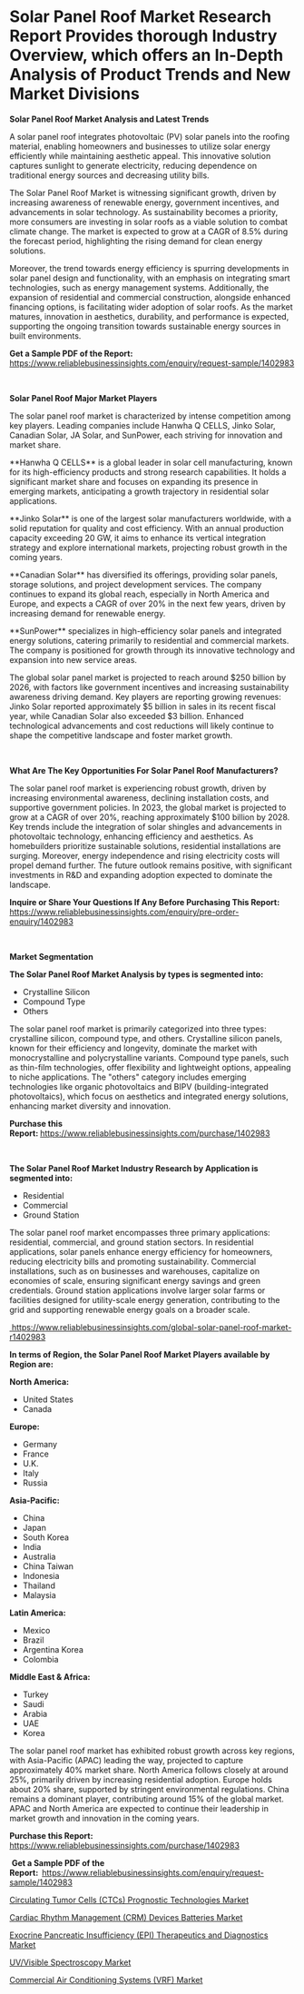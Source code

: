 <p><h1>Solar Panel Roof Market Research Report Provides thorough Industry Overview, which offers an In-Depth Analysis of Product Trends and New Market Divisions</h1></p><p><strong>Solar Panel Roof Market Analysis and Latest Trends</strong></p>
<p><p>A solar panel roof integrates photovoltaic (PV) solar panels into the roofing material, enabling homeowners and businesses to utilize solar energy efficiently while maintaining aesthetic appeal. This innovative solution captures sunlight to generate electricity, reducing dependence on traditional energy sources and decreasing utility bills. </p><p>The Solar Panel Roof Market is witnessing significant growth, driven by increasing awareness of renewable energy, government incentives, and advancements in solar technology. As sustainability becomes a priority, more consumers are investing in solar roofs as a viable solution to combat climate change. The market is expected to grow at a CAGR of 8.5% during the forecast period, highlighting the rising demand for clean energy solutions.</p><p>Moreover, the trend towards energy efficiency is spurring developments in solar panel design and functionality, with an emphasis on integrating smart technologies, such as energy management systems. Additionally, the expansion of residential and commercial construction, alongside enhanced financing options, is facilitating wider adoption of solar roofs. As the market matures, innovation in aesthetics, durability, and performance is expected, supporting the ongoing transition towards sustainable energy sources in built environments.</p></p>
<p><strong>Get a Sample PDF of the Report:&nbsp;</strong> <a href="https://www.reliablebusinessinsights.com/enquiry/request-sample/1402983?utm_campaign=1734&utm_medium=2&utm_source=Github&utm_content=ia&utm_term=23102024&utm_id=solar-panel-roof">https://www.reliablebusinessinsights.com/enquiry/request-sample/1402983</a></p>
<p>&nbsp;</p>
<p><strong>Solar Panel Roof Major Market Players</strong></p>
<p><p>The solar panel roof market is characterized by intense competition among key players. Leading companies include Hanwha Q CELLS, Jinko Solar, Canadian Solar, JA Solar, and SunPower, each striving for innovation and market share.</p><p>**Hanwha Q CELLS** is a global leader in solar cell manufacturing, known for its high-efficiency products and strong research capabilities. It holds a significant market share and focuses on expanding its presence in emerging markets, anticipating a growth trajectory in residential solar applications.</p><p>**Jinko Solar** is one of the largest solar manufacturers worldwide, with a solid reputation for quality and cost efficiency. With an annual production capacity exceeding 20 GW, it aims to enhance its vertical integration strategy and explore international markets, projecting robust growth in the coming years.</p><p>**Canadian Solar** has diversified its offerings, providing solar panels, storage solutions, and project development services. The company continues to expand its global reach, especially in North America and Europe, and expects a CAGR of over 20% in the next few years, driven by increasing demand for renewable energy.</p><p>**SunPower** specializes in high-efficiency solar panels and integrated energy solutions, catering primarily to residential and commercial markets. The company is positioned for growth through its innovative technology and expansion into new service areas.</p><p>The global solar panel market is projected to reach around $250 billion by 2026, with factors like government incentives and increasing sustainability awareness driving demand. Key players are reporting growing revenues: Jinko Solar reported approximately $5 billion in sales in its recent fiscal year, while Canadian Solar also exceeded $3 billion. Enhanced technological advancements and cost reductions will likely continue to shape the competitive landscape and foster market growth.</p></p>
<p>&nbsp;</p>
<p><strong>What Are The Key Opportunities For Solar Panel Roof Manufacturers?</strong></p>
<p><p>The solar panel roof market is experiencing robust growth, driven by increasing environmental awareness, declining installation costs, and supportive government policies. In 2023, the global market is projected to grow at a CAGR of over 20%, reaching approximately $100 billion by 2028. Key trends include the integration of solar shingles and advancements in photovoltaic technology, enhancing efficiency and aesthetics. As homebuilders prioritize sustainable solutions, residential installations are surging. Moreover, energy independence and rising electricity costs will propel demand further. The future outlook remains positive, with significant investments in R&D and expanding adoption expected to dominate the landscape.</p></p>
<p><strong>Inquire or Share Your Questions If Any Before Purchasing This Report:</strong> <a href="https://www.reliablebusinessinsights.com/enquiry/pre-order-enquiry/1402983?utm_campaign=1734&utm_medium=2&utm_source=Github&utm_content=ia&utm_term=23102024&utm_id=solar-panel-roof">https://www.reliablebusinessinsights.com/enquiry/pre-order-enquiry/1402983</a></p>
<p>&nbsp;</p>
<p><strong>Market Segmentation</strong></p>
<p><strong>The Solar Panel Roof Market Analysis by types is segmented into:</strong></p>
<p><ul><li>Crystalline Silicon</li><li>Compound Type</li><li>Others</li></ul></p>
<p><p>The solar panel roof market is primarily categorized into three types: crystalline silicon, compound type, and others. Crystalline silicon panels, known for their efficiency and longevity, dominate the market with monocrystalline and polycrystalline variants. Compound type panels, such as thin-film technologies, offer flexibility and lightweight options, appealing to niche applications. The "others" category includes emerging technologies like organic photovoltaics and BIPV (building-integrated photovoltaics), which focus on aesthetics and integrated energy solutions, enhancing market diversity and innovation.</p></p>
<p><strong>Purchase this Report:&nbsp;</strong><a href="https://www.reliablebusinessinsights.com/purchase/1402983?utm_campaign=1734&utm_medium=2&utm_source=Github&utm_content=ia&utm_term=23102024&utm_id=solar-panel-roof">https://www.reliablebusinessinsights.com/purchase/1402983</a></p>
<p>&nbsp;</p>
<p><strong>The Solar Panel Roof Market Industry Research by Application is segmented into:</strong></p>
<p><ul><li>Residential</li><li>Commercial</li><li>Ground Station</li></ul></p>
<p><p>The solar panel roof market encompasses three primary applications: residential, commercial, and ground station sectors. In residential applications, solar panels enhance energy efficiency for homeowners, reducing electricity bills and promoting sustainability. Commercial installations, such as on businesses and warehouses, capitalize on economies of scale, ensuring significant energy savings and green credentials. Ground station applications involve larger solar farms or facilities designed for utility-scale energy generation, contributing to the grid and supporting renewable energy goals on a broader scale.</p></p>
<p><a href="https://www.reliablebusinessinsights.com/global-solar-panel-roof-market-r1402983?utm_campaign=1734&utm_medium=2&utm_source=Github&utm_content=ia&utm_term=23102024&utm_id=solar-panel-roof">&nbsp;https://www.reliablebusinessinsights.com/global-solar-panel-roof-market-r1402983</a></p>
<p><strong>In terms of Region, the Solar Panel Roof Market Players available by Region are:</strong></p>
<p>
    <p> <strong> North America: </strong>
        <ul>
            <li>United States</li>
            <li>Canada</li>
        </ul>
        </p> 
    <p> <strong> Europe: </strong>
        <ul>
            <li>Germany</li>
            <li>France</li>
            <li>U.K.</li>
            <li>Italy</li>
            <li>Russia</li>
        </ul>
        </p> 
    <p> <strong> Asia-Pacific: </strong>
        <ul>
            <li>China</li>
            <li>Japan</li>
            <li>South Korea</li>
            <li>India</li>
            <li>Australia</li>
            <li>China Taiwan</li>
            <li>Indonesia</li>
            <li>Thailand</li>
            <li>Malaysia</li>
        </ul>
        </p> 
    <p> <strong> Latin America: </strong>
        <ul>
            <li>Mexico</li>
            <li>Brazil</li>
            <li>Argentina Korea</li>
            <li>Colombia</li>
        </ul>
        </p> 
    <p> <strong> Middle East & Africa: </strong>
        <ul>
            <li>Turkey</li>
            <li>Saudi</li>
            <li>Arabia</li>
            <li>UAE</li>
            <li>Korea</li>
        </ul>
    </p>
    </p>
<p><p>The solar panel roof market has exhibited robust growth across key regions, with Asia-Pacific (APAC) leading the way, projected to capture approximately 40% market share. North America follows closely at around 25%, primarily driven by increasing residential adoption. Europe holds about 20% share, supported by stringent environmental regulations. China remains a dominant player, contributing around 15% of the global market. APAC and North America are expected to continue their leadership in market growth and innovation in the coming years.</p></p>
<p><strong>Purchase this Report: </strong><a href="https://www.reliablebusinessinsights.com/purchase/1402983?utm_campaign=1734&utm_medium=2&utm_source=Github&utm_content=ia&utm_term=23102024&utm_id=solar-panel-roof">https://www.reliablebusinessinsights.com/purchase/1402983</a></p>
<p>&nbsp;<strong>Get a Sample PDF of the Report:&nbsp;&nbsp;</strong><a href="https://www.reliablebusinessinsights.com/enquiry/request-sample/1402983?utm_campaign=1734&utm_medium=2&utm_source=Github&utm_content=ia&utm_term=23102024&utm_id=solar-panel-roof">https://www.reliablebusinessinsights.com/enquiry/request-sample/1402983</a></p>
<p><strong></strong></p>
<p><p><a href="https://www.linkedin.com/pulse/future-circulating-tumor-cells-ctcs-prognostic-technologies-5l4wc?utm_campaign=1734&utm_medium=2&utm_source=Github&utm_content=ia&utm_term=23102024&utm_id=solar-panel-roof">Circulating Tumor Cells (CTCs) Prognostic Technologies Market</a></p><p><a href="https://www.linkedin.com/pulse/competitive-intelligence-cardiac-rhythm-management-crm-devices-67pkf?utm_campaign=1734&utm_medium=2&utm_source=Github&utm_content=ia&utm_term=23102024&utm_id=solar-panel-roof">Cardiac Rhythm Management (CRM) Devices Batteries Market</a></p><p><a href="https://www.linkedin.com/pulse/exocrine-pancreatic-insufficiency-epi-therapeutics-diagnostics-pt53c?utm_campaign=1734&utm_medium=2&utm_source=Github&utm_content=ia&utm_term=23102024&utm_id=solar-panel-roof">Exocrine Pancreatic Insufficiency (EPI) Therapeutics and Diagnostics Market</a></p><p><a href="https://www.linkedin.com/pulse/driving-forces-global-uvvisible-spectroscopy-market-trends-applications-nysze?utm_campaign=1734&utm_medium=2&utm_source=Github&utm_content=ia&utm_term=23102024&utm_id=solar-panel-roof">UV/Visible Spectroscopy Market</a></p><p><a href="https://www.linkedin.com/pulse/evolution-commercial-air-conditioning-systems-vrf-market-key-lfjre?utm_campaign=1734&utm_medium=2&utm_source=Github&utm_content=ia&utm_term=23102024&utm_id=solar-panel-roof">Commercial Air Conditioning Systems (VRF) Market</a></p></p>